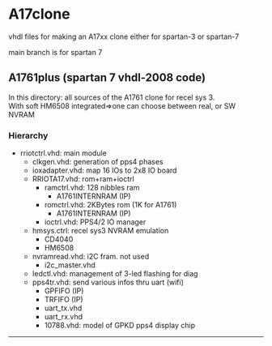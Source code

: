# A17clone
vhdl files for making an A17xx clone either for spartan-3 or spartan-7

main branch is for spartan 7

## A1761plus  (spartan 7 vhdl-2008 code)  
In this directory: all sources of the A1761 clone for recel sys 3.  
With soft HM6508 integrated=>one can choose between real, or SW NVRAM  

### Hierarchy  


* rriotctrl.vhd: main module 
   * clkgen.vhd: generation of pps4 phases
   * ioxadapter.vhd: map 16 IOs to 2x8 IO board  
   * RRIOTA17.vhd: rom+ram+ioctrl  
      * ramctrl.vhd: 128 nibbles ram   
          * A1761INTERNRAM (IP)    
      * romctrl.vhd: 2KBytes rom (1K for A1761)  
          * A1761INTERNRAM (IP)  
      * ioctrl.vhd: PPS4/2 IO manager
   * hmsys.ctrl: recel sys3 NVRAM emulation
      * CD4040  
      * HM6508
   * nvramread.vhd: i2C fram. not used
      * i2c_master.vhd
   * ledctl.vhd: management of 3-led flashing for diag
   * pps4tr.vhd: send various infos thru uart (wifi)
      * GPFIFO (IP)
      * TRFIFO (IP)
      * uart_tx.vhd
      * uart_rx.vhd
      * 10788.vhd: model of GPKD pps4 display chip  
        

---
   
     
   

